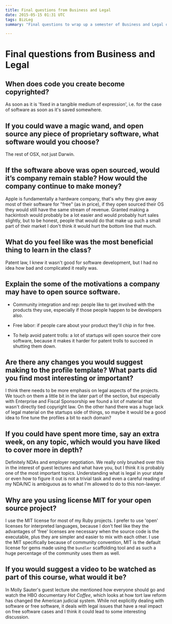 ```yaml
---
title: Final questions from Business and Legal
date: 2015-05-15 01:31 UTC
tags: BizLeg
summary: "Final questions to wrap up a semester of Business and Legal of FOSS"

---
```


# Final questions from Business and Legal

## When does code you create become copyrighted?

As soon as it is 'fixed in a tangible medium of expression', i.e. for the case of software as soon as it's saved somewhere.

## If you could wave a magic wand, and open source any piece of proprietary software, what software would you choose?

The rest of OSX, not just Darwin.

## If the software above was open sourced, would it’s company remain stable? How would the company continue to make money?

Apple is fundamentally a hardware company, that's why they give away most of their software for "free" (as in price), if they open sourced their OS they would still have the same stream of revenue. Granted making a hackintosh would probably be a lot easier and would probably hurt sales slightly, but to be honest, people that would do that make up such a small part of their market I don't think it would hurt the bottom line that much.

## What do you feel like was the most beneficial thing to learn in the class?

Patent law, I knew it wasn't good for software development, but I had no idea how bad and complicated it really was.

## Explain the some of the motivations a company may have to open source software.

* Community integration and rep: people like to get involved with the products they use, especially if those people happen to be developers also.

* Free labor: if people care about your product they'll chip in for free.

* To help avoid patent trolls: a lot of startups will open source their core software, because it makes it harder for patent trolls to succeed in shutting them down.


## Are there any changes you would suggest making to the profile template?  What parts did you find most interesting or important?

I think there needs to be more emphasis on legal aspects of the projects. We touch on them a little bit in the later part of the section, but especially with Enterprise and Fiscal Sponsorship we found a lot of material that wasn't directly tied copyright law. On the other hand there was a huge lack of legal material on the startups side of things, so maybe it would be a good idea to fine tune the profiles a bit to each domain?

## If you could have spent more time, say an extra week, on any topic, which would you have liked to cover more in depth?

Definitely NDAs and employer negotiation. We really only brushed over this in the interest of guest lectures and what have you, but I think it is probably one of the most important topics. Understanding what is legal in your state or even how to figure it out is not a trivial task and even a careful reading of my NDA/NC is ambiguous as to what I'm allowed to do to this non-lawyer.

## Why are you using license **MIT** for your open source project?

I use the MIT license for most of my Ruby projects. I prefer to use 'open' licenses for interpreted languages, because I don't feel like they the advantages of 'free' licenses are necessary when the source code is the executable, plus they are simpler and easier to mix with each other. I use the MIT specifically because of community convention, MIT is the default license for gems made using the `bundler` scaffolding tool and as such a huge percentage of the community uses them as well.

## If you would suggest a video to be watched as part of this course, what would it be?

In Molly Sauter's guest lecture she mentioned how everyone should go and watch the HBO documentary *Hot Coffee*, which looks at how tort law reform has changed the American judicial system. While not explicitly dealing with software or free software, it deals with legal issues that have a real impact on free software cases and I think it could lead to some interesting discussion.
